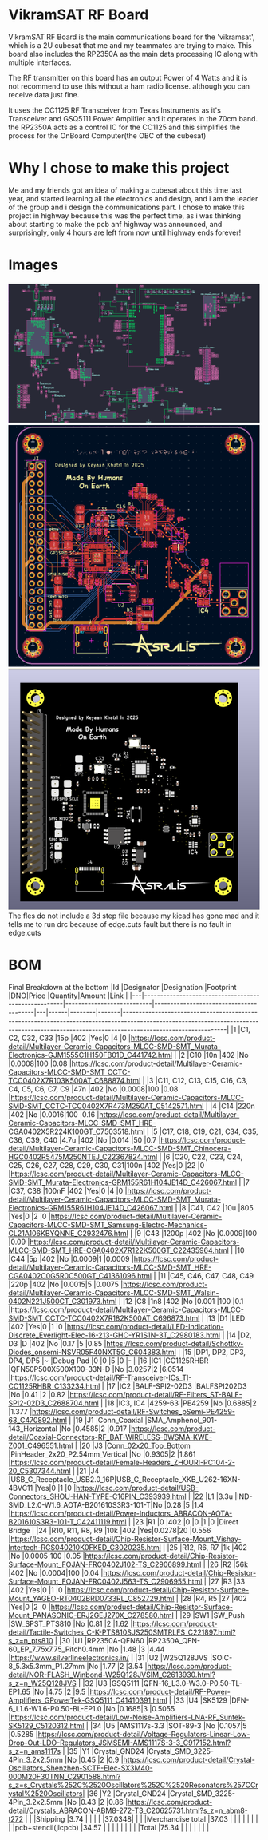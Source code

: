 # VikramSAT RF Board
VikramSAT RF Board is the main communications board for the 'vikramsat', which is a 2U cubesat that me and my teammates are trying to make. This board also includes the RP2350A as the main data processing IC along with multiple interfaces. 

The RF transmitter on this board has an output Power of 4 Watts and it is not recommend to use this without a ham radio license. although you can receive data just fine.

It uses the CC1125 RF Transceiver from Texas Instruments as it's Transceiver and GSQ5111 Power Amplifier and it operates in the 70cm band. the RP2350A acts as a control IC for the CC1125 and this simplifies the process for the OnBoard Computer(the OBC of the cubesat)

# Why I chose to make this project
Me and my friends got an idea of making a cubesat about this time last year, and started learning all the electronics and design, and i am the leader of the group and i design the communications part. I chose to make this project in highway because this was the perfect time, as i was thinking about starting to make the pcb anf highway was announced, and surprisingly, only 4 hours are left from now until highway ends forever!


# Images
![schematic final](/images/final/sch.png)
![pcb final](/images/final/pcb.png)
![3d](/images/final/3d.png)
The fles do not include a 3d step file because my kicad has gone mad and it tells me to run drc because of edge.cuts fault but there is no fault in edge.cuts


# BOM
Final Breakdown at the bottom
|Id |Designator                                           |Designation                |Footprint                               |DNO|Price |Quantity|Amount |Link                                                                                                                                                                                        |
|---|-----------------------------------------------------|---------------------------|----------------------------------------|---|------|--------|-------|--------------------------------------------------------------------------------------------------------------------------------------------------------------------------------------------|
|1  |C1, C2, C32, C33                                     |15p                        |402                                     |Yes|0     |4       |0      |https://lcsc.com/product-detail/Multilayer-Ceramic-Capacitors-MLCC-SMD-SMT_Murata-Electronics-GJM1555C1H150FB01D_C441742.html                                                               |
|2  |C10                                                  |10n                        |402                                     |No |0.0008|100     |0.08   |https://lcsc.com/product-detail/Multilayer-Ceramic-Capacitors-MLCC-SMD-SMT_CCTC-TCC0402X7R103K500AT_C688874.html                                                                            |
|3  |C11, C12, C13, C15, C16, C3, C4, C5, C6, C7, C9      |47n                        |402                                     |No |0.0008|100     |0.08   |https://lcsc.com/product-detail/Multilayer-Ceramic-Capacitors-MLCC-SMD-SMT_CCTC-TCC0402X7R473M250AT_C5142571.html                                                                           |
|4  |C14                                                  |220n                       |402                                     |No |0.0016|100     |0.16   |https://lcsc.com/product-detail/Multilayer-Ceramic-Capacitors-MLCC-SMD-SMT_HRE-CGA0402X5R224K100GT_C7503518.html                                                                            |
|5  |C17, C18, C19, C21, C34, C35, C36, C39, C40          |4.7u                       |402                                     |No |0.014 |50      |0.7    |https://lcsc.com/product-detail/Multilayer-Ceramic-Capacitors-MLCC-SMD-SMT_Chinocera-HGC0402R5475M250NTEJ_C22367824.html                                                                    |
|6  |C20, C22, C23, C24, C25, C26, C27, C28, C29, C30, C31|100n                       |402                                     |Yes|0     |22      |0      |https://lcsc.com/product-detail/Multilayer-Ceramic-Capacitors-MLCC-SMD-SMT_Murata-Electronics-GRM155R61H104JE14D_C426067.html                                                               |
|7  |C37, C38                                             |100nF                      |402                                     |Yes|0     |4       |0      |https://lcsc.com/product-detail/Multilayer-Ceramic-Capacitors-MLCC-SMD-SMT_Murata-Electronics-GRM155R61H104JE14D_C426067.html                                                               |
|8  |C41, C42                                             |10u                        |805                                     |Yes|0     |2       |0      |https://lcsc.com/product-detail/Multilayer-Ceramic-Capacitors-MLCC-SMD-SMT_Samsung-Electro-Mechanics-CL21A106KBYQNNE_C2932476.html                                                          |
|9  |C43                                                  |1200p                      |402                                     |No |0.0009|100     |0.09   |https://lcsc.com/product-detail/Multilayer-Ceramic-Capacitors-MLCC-SMD-SMT_HRE-CGA0402X7R122K500GT_C22435964.html                                                                           |
|10 |C44                                                  |5p                         |402                                     |No |0.0009|1       |0.0009 |https://lcsc.com/product-detail/Multilayer-Ceramic-Capacitors-MLCC-SMD-SMT_HRE-CGA0402C0G5R0C500GT_C41361096.html                                                                           |
|11 |C45, C46, C47, C48, C49                              |220p                       |402                                     |No |0.0015|5       |0.0075 |https://lcsc.com/product-detail/Multilayer-Ceramic-Capacitors-MLCC-SMD-SMT_Walsin-0402N221J500CT_C301973.html                                                                               |
|12 |C8                                                   |1n8                        |402                                     |No |0.001 |100     |0.1    |https://lcsc.com/product-detail/Multilayer-Ceramic-Capacitors-MLCC-SMD-SMT_CCTC-TCC0402X7R182K500AT_C696873.html                                                                            |
|13 |D1                                                   |LED                        |402                                     |Yes|0     |1       |0      |https://lcsc.com/product-detail/LED-Indication-Discrete_Everlight-Elec-16-213-GHC-YR1S1N-3T_C2980183.html                                                                                   |
|14 |D2, D3                                               |D                          |402                                     |No |0.17  |5       |0.85   |https://lcsc.com/product-detail/Schottky-Diodes_onsemi-NSVR05F40NXT5G_C604383.html                                                                                                          |
|15 |DP1, DP2, DP3, DP4, DP5                              |~                          |Debug Pad                               |0  |0     |5       |0      |-                                                                                                                                                                                           |
|16 |IC1                                                  |CC1125RHBR                 |QFN50P500X500X100-33N-D                 |No |3.0257|2       |6.0514 |https://lcsc.com/product-detail/RF-Transceiver-ICs_TI-CC1125RHBR_C133234.html                                                                                                               |
|17 |IC2                                                  |BALF-SPI2-02D3             |BALFSPI202D3                            |No |0.41  |2       |0.82   |https://lcsc.com/product-detail/RF-Filters_ST-BALF-SPI2-02D3_C2688704.html                                                                                                                  |
|18 |IC3, IC4                                             |4259-63                    |PE4259                                  |No |0.6885|2       |1.377  |https://lcsc.com/product-detail/RF-Switches_pSemi-PE4259-63_C470892.html                                                                                                                    |
|19 |J1                                                   |Conn_Coaxial               |SMA_Amphenol_901-143_Horizontal         |No |0.4585|2       |0.917  |https://lcsc.com/product-detail/Coaxial-Connectors-RF_BAT-WIRELESS-BWSMA-KWE-Z001_C496551.html                                                                                              |
|20 |J3                                                   |Conn_02x20_Top_Bottom      |PinHeader_2x20_P2.54mm_Vertical         |No |0.9305|2       |1.861  |https://lcsc.com/product-detail/Female-Headers_ZHOURI-PC104-2-20_C5307344.html                                                                                                              |
|21 |J4                                                   |USB_C_Receptacle_USB2.0_16P|USB_C_Receptacle_XKB_U262-16XN-4BVC11   |Yes|0     |1       |0      |https://lcsc.com/product-detail/USB-Connectors_SHOU-HAN-TYPE-C16PIN_C393939.html                                                                                                            |
|22 |L1                                                   |3.3u                       |IND-SMD_L2.0-W1.6_AOTA-B201610S3R3-101-T|No |0.28  |5       |1.4    |https://lcsc.com/product-detail/Power-Inductors_ABRACON-AOTA-B201610S3R3-101-T_C42411119.html                                                                                               |
|23 |R1                                                   |0                          |402                                     |0  |0     |1       |0      |Direct Bridge                                                                                                                                                                               |
|24 |R10, R11, R8, R9                                     |10k                        |402                                     |Yes|0.0278|20      |0.556  |https://lcsc.com/product-detail/Chip-Resistor-Surface-Mount_Vishay-Intertech-RCS040210K0FKED_C3020235.html                                                                                  |
|25 |R12, R6, R7                                          |1k                         |402                                     |No |0.0005|100     |0.05   |https://lcsc.com/product-detail/Chip-Resistor-Surface-Mount_FOJAN-FRC0402J102-TS_C2906899.html                                                                                              |
|26 |R2                                                   |56k                        |402                                     |No |0.0004|100     |0.04   |https://lcsc.com/product-detail/Chip-Resistor-Surface-Mount_FOJAN-FRC0402J563-TS_C2906955.html                                                                                              |
|27 |R3                                                   |33                         |402                                     |Yes|0     |1       |0      |https://lcsc.com/product-detail/Chip-Resistor-Surface-Mount_YAGEO-RT0402BRD0733RL_C852729.html                                                                                              |
|28 |R4, R5                                               |27                         |402                                     |Yes|0     |2       |0      |https://lcsc.com/product-detail/Chip-Resistor-Surface-Mount_PANASONIC-ERJ2GEJ270X_C278580.html                                                                                              |
|29 |SW1                                                  |SW_Push                    |SW_SPST_PTS810                          |No |0.81  |2       |1.62   |https://lcsc.com/product-detail/Tactile-Switches_C-K-PTS810SJS250SMTRLFS_C221897.html?s_z=n_pts810                                                                                          |
|30 |U1                                                   |RP2350A-QFN60              |RP2350A_QFN-60_EP_7.75x7.75_Pitch0.4mm  |No |1.48  |3       |4.44   |https://www.silverlineelectronics.in/                                                                                                                                                       |
|31 |U2                                                   |W25Q128JVS                 |SOIC-8_5.3x5.3mm_P1.27mm                |No |1.77  |2       |3.54   |https://lcsc.com/product-detail/NOR-FLASH_Winbond-W25Q128JVSIM_C2613930.html?s_z=n_W25Q128JVS                                                                                               |
|32 |U3                                                   |GSQ5111                    |QFN-16_L3.0-W3.0-P0.50-TL-EP1.65        |No |4.75  |2       |9.5    |https://lcsc.com/product-detail/RF-Power-Amplifiers_GPowerTek-GSQ5111_C41410391.html                                                                                                        |
|33 |U4                                                   |SK5129                     |DFN-6_L1.6-W1.6-P0.50-BL-EP1.0          |No |0.1685|3       |0.5055 |https://lcsc.com/product-detail/Low-Noise-Amplifiers-LNA-RF_Suntek-SK5129_C5120312.html                                                                                                     |
|34 |U5                                                   |AMS1117s-3.3               |SOT-89-3                                |No |0.1057|5       |0.5285 |https://lcsc.com/product-detail/Voltage-Regulators-Linear-Low-Drop-Out-LDO-Regulators_JSMSEMI-AMS1117S-3-3_C917152.html?s_z=n_ams1117s                                                      |
|35 |Y1                                                   |Crystal_GND24              |Crystal_SMD_3225-4Pin_3.2x2.5mm         |No |0.45  |2       |0.9    |https://lcsc.com/product-detail/Crystal-Oscillators_Shenzhen-SCTF-Elec-SX3M40-000M20F30TNN_C2901588.html?s_z=s_Crystals%252C%2520Oscillators%252C%2520Resonators%257CCrystal%2520Oscillators|
|36 |Y2                                                   |Crystal_GND24              |Crystal_SMD_3225-4Pin_3.2x2.5mm         |No |0.43  |2       |0.86   |https://lcsc.com/product-detail/Crystals_ABRACON-ABM8-272-T3_C20625731.html?s_z=n_abm8-t272                                                                                                 |
|   |Shipping                                             |3.74                       |                                        |   |      |        |37.0348|                                                                                                                                                                                            |
|   |Merchandise total                                    |37.03                      |                                        |   |      |        |       |                                                                                                                                                                                            |
|   |pcb+stencil(jlcpcb)                                  |34.57                      |                                        |   |      |        |       |                                                                                                                                                                                            |
|   |Total                                                |75.34                      |                                        |   |      |        |       |                                                                                                                                                                                            |
